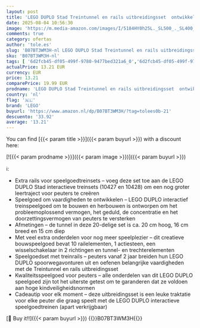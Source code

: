 ```yaml
---
layout: post
title: 'LEGO DUPLO Stad Treintunnel en rails uitbreidingsset  ontwikkelt de fijne motoriek  speelset voor peuters vanaf 2 jaar die van creatief voertuigspeelgoed houden 10425'
date: 2025-08-04 10:56:30
image: 'https://m.media-amazon.com/images/I/5184HY0h25L._SL500_._SL400_.jpg'
comments: true
category: ofertas
author: 'tole.es'
slug: 'B07BT3WM3H-nl LEGO DUPLO Stad Treintunnel en rails uitbreidingsset...'
sku: 'B07BT3WM3H-nl'
tags: [ '6d2fcb45-df05-499f-9780-9477bed321a6_0','6d2fcb45-df05-499f-9780-9477bed321a6_501','Arborist Merchandising Root','Bouw- & constructiespeelgoed','Creatieve spellen','Educatief speelgoed','Montessori','Self Service','Special Features Stores','Speelgoed & spellen','Speelgoedbouwsets','lego','🇳🇱', ]
actualPrice: 13.21 EUR
currency: EUR
price: 13.21
comparePrice: 19.99 EUR
prodname: 'LEGO DUPLO Stad Treintunnel en rails uitbreidingsset  ontwikkelt de fijne motoriek  speelset voor peuters vanaf 2 jaar die van creatief voertuigspeelgoed houden 10425'
country: 'nl'
flag: '🇳🇱'
brand: 'LEGO'
buyurl: 'https://www.amazon.nl/dp/B07BT3WM3H/?tag=tolees0b-21'
descuento: '33.92'
average: '13.21'
---
```


You can find [{{< param title >}}]({{< param buyurl >}}) with a discount here:

[![{{< param prodname >}}]({{< param image >}})]({{< param buyurl >}})

ℹ️:

- Extra rails voor speelgoedtreinsets – voeg deze set toe aan de LEGO DUPLO Stad interactieve treinsets (10427 en 10428) om een nog groter leertraject voor peuters te creëren
- Speelgoed om vaardigheden te ontwikkelen – LEGO DUPLO interactief treinspeelgoed om te bouwen en herbouwen is ontworpen om het probleemoplossend vermogen, het geduld, de concentratie en het doorzettingsvermogen van peuters te versterken
- Afmetingen – de tunnel in deze 20-delige set is ca. 20 cm hoog, 16 cm breed en 15 cm diep
- Met veel extra onderdelen voor nog meer speelplezier – dit creatieve bouwspeelgoed bevat 10 railelementen, 1 actiesteen, een wisselschakelaar in 2 richtingen en tunnel- en trechterelementen
- Speelgoedset met treinrails – peuters vanaf 2 jaar breiden hun LEGO DUPLO spoorwegavonturen uit en oefenen belangrijke vaardigheden met de Treintunnel en rails uitbreidingsset
- Kwaliteitsspeelgoed voor peuters – alle onderdelen van dit LEGO DUPLO speelgoed zijn tot het uiterste getest om te garanderen dat ze voldoen aan hoge kindveiligheidsnormen
- Cadeautip voor elk moment – deze uitbreidingsset is een leuke traktatie voor elke peuter die graag speelt met de LEGO DUPLO interactieve speelgoedtreinen (apart verkrijgbaar)

[🛒 Buy it!!]({{< param buyurl >}})
{{<world>}}B07BT3WM3H{{</world>}}
